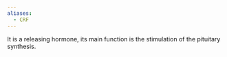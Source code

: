 ```yaml
---
aliases:
  - CRF
---
```

It is a releasing hormone, its main function is the stimulation of the pituitary synthesis.